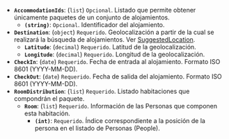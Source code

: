 ﻿- **``AccommodationIds``**: (``list``) ``Opcional``. Listado que permite obtener únicamente paquetes de un conjunto de alojamientos.
    - **``(string)``**:  ``Opcional``. Identificador del alojamiento.
- **``Destination``**: (``object``) ``Requerido``. Geolocalización a partir de la cual se realizará la búsqueda de alojamientos. Ver [SuggestedLocation](/experthubApiDocs/es/docs/package/prePackage/#estructura-de-la-respuesta).
    - **``Latitude``**: (``decimal``) ``Requerido``. Latitud de la geolocalización.
    - **``Longitude``**: (``decimal``) ``Requerido``. Longitud de la geolocalización.
- **``CheckIn``**: (``date``) ``Requerido``. Fecha de entrada al alojamiento. Formato ISO 8601 (YYYY-MM-DD).
- **``CheckOut``**: (``date``) ``Requerido``. Fecha de salida del alojamiento. Formato ISO 8601 (YYYY-MM-DD).
- **``RoomDistribution``**: (``list``) ``Requerido``. Listado habitaciones que compondrán el paquete.
    - **``Room``**: (``list``) ``Requerido``. Información de las Personas que componen esta habitación.
        - **``(int)``**: ``Requerido``. Índice correspondiente a la posición de la persona en el listado de Personas (People).